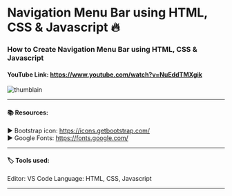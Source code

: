# Navigation Menu Bar using HTML, CSS & Javascript 🔥
### How to Create Navigation Menu Bar using HTML, CSS & Javascript

#### YouTube Link: https://www.youtube.com/watch?v=NuEddTMXgik

![thumblain](https://user-images.githubusercontent.com/98970815/197411511-a6c57695-5050-4043-921c-d7a2f3fa2b51.png)

------------------------------------------------------------------------

#### 📚 Resources: 

▶️ Bootstrap icon: https://icons.getbootstrap.com/ </br>
▶️ Google Fonts: https://fonts.google.com/


----------------------------------------------------------------------------
#### 🏷️ Tools used:

Editor: VS Code
Language: HTML, CSS, Javascript

----------------------------------------------------------------------------
